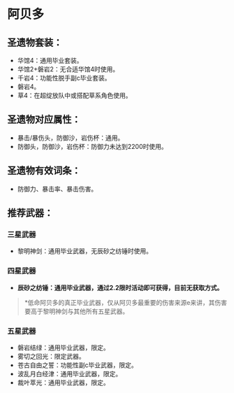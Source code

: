 # 阿贝多

## 圣遗物套装：
- 华馆4：通用毕业套装。
- 华馆2+磐岩2：无合适华馆4时使用。
- 千岩4：功能性脱手副c毕业套装。
- 磐岩4。
- 草4：在超绽放队中或搭配草系角色使用。

## 圣遗物对应属性：
- 暴击/暴伤头，防御沙，岩伤杯：通用。
- 防御头，防御沙，岩伤杯：防御力未达到2200时使用。

## 圣遗物有效词条：
- 防御力、暴击率、暴击伤害。

## 推荐武器：
### 三星武器
- 黎明神剑：通用毕业武器，无辰砂之纺锤时使用。

### 四星武器
- **辰砂之纺锤：通用毕业武器，通过2.2限时活动即可获得，目前无获取方式。**

> \*低命阿贝多的真正毕业武器，仅从阿贝多最重要的伤害来源e来讲，其伤害要高于黎明神剑与其他所有五星武器。

### 五星武器
- 磐岩结绿：通用毕业武器，限定。
- 雾切之回光：限定武器。
- 苍古自由之誓：功能性副c毕业武器，限定。
- 波乱月白经津：通用毕业武器，限定。
- 裁叶萃光：通用毕业武器，限定。
